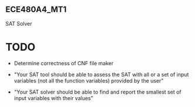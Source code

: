 ## ECE480A4_MT1
SAT Solver

# TODO
- Determine correctness of CNF file maker

- "Your SAT tool should be able to assess the SAT with all or a set of input variables (not all the function variables) provided by the user"

- "Your SAT solver should be able to find and report the smallest set of input variables with their values"
